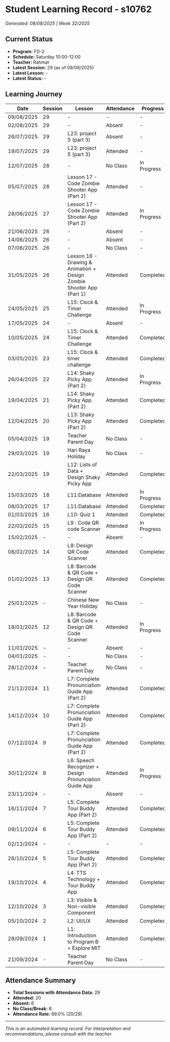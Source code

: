 # Student Learning Record - s10762
*Generated: 08/08/2025 | Week 32/2025*

## Current Status
- **Program:** FD-2
- **Schedule:** Saturday 10:00-12:00  
- **Teacher:** Rahmat
- **Latest Session:** 29 (as of 09/08/2025)
- **Latest Lesson:** -
- **Latest Status:** -

## Learning Journey
| Date | Session | Lesson | Attendance | Progress |
|------|---------|--------|------------|----------|
| 09/08/2025 | 29 | - | - | - |
| 02/08/2025 | 29 | - | Absent | - |
| 26/07/2025 | 29 | L23: project 5 (part 3) | Absent | - |
| 19/07/2025 | 29 | L23: project 5 (part 3) | Attended | - |
| 12/07/2025 | 28 | - | No Class | In Progress |
| 05/07/2025 | 28 | Lesson 17 - Code Zombie Shooter App (Part 2) | Attended | - |
| 28/06/2025 | 27 | Lesson 17 - Code Zombie Shooter App (Part 2) | Attended | In Progress |
| 21/06/2025 | 26 | - | Absent | - |
| 14/06/2025 | 26 | - | Absent | - |
| 07/06/2025 | 26 | - | No Class | - |
| 31/05/2025 | 26 | Lesson 16 - Drawing & Animation + Design Zombie Shooter App (Part 1) | Attended | Completed |
| 24/05/2025 | 25 | L15: Clock & Timer Challenge | Attended | In Progress |
| 17/05/2025 | 24 | - | Absent | - |
| 10/05/2025 | 24 | L15: Clock & Timer Challenge | Attended | Completed |
| 03/05/2025 | 23 | L15: Clock & timer challenge | Attended | Completed |
| 26/04/2025 | 22 | L14: Shaky Picky App (Part 2) | Attended | In Progress |
| 19/04/2025 | 21 | L14: Shaky Picky App (Part 2) | Attended | Completed |
| 12/04/2025 | 20 | L13: Shaky Picky App (Part 2) | Attended | Completed |
| 05/04/2025 | 19 | Teacher Parent Day | No Class | - |
| 29/03/2025 | 19 | Hari Raya Holiday | No Class | - |
| 22/03/2025 | 19 | L12: Lists of Data + Design Shaky Picky App | Attended | Completed |
| 15/03/2025 | 18 | L11:Database | Attended | In Progress |
| 08/03/2025 | 17 | L11:Database | Attended | Completed |
| 01/03/2025 | 16 | L10: Quiz 1 | Attended | Completed |
| 22/02/2025 | 15 | L9 : Code QR code Scanner | Attended | In Progress |
| 15/02/2025 | - | - | Absent | - |
| 08/02/2025 | 14 | L8: Design QR Code Scanner | Attended | Completed |
| 01/02/2025 | 13 | L8: Barcode & QR Code + Design QR Code Scanner | Attended | Completed |
| 25/01/2025 | - | Chinese New Year Holiday | No Class | - |
| 18/01/2025 | 12 | L8: Barcode & QR Code + Design QR Code Scanner | Attended | In Progress |
| 11/01/2025 | - | - | Absent | - |
| 04/01/2025 | - | - | No Class | - |
| 28/12/2024 | - | Teacher Parent Day | No Class | - |
| 21/12/2024 | 11 | L7: Complete Pronunciation Guide App (Part 2) | Attended | Completed |
| 14/12/2024 | 10 | L7: Complete Pronunciation Guide App (Part 2) | Attended | Completed |
| 07/12/2024 | 9 | L7: Complete Pronunciation Guide App (Part 2) | Attended | Completed |
| 30/11/2024 | 8 | L6: Speech Recognizer + Design Pronunciation Guide App | Attended | In Progress |
| 23/11/2024 | - | - | Absent | - |
| 16/11/2024 | 7 | L5: Complete Tour Buddy App (Part 2) | Attended | Completed |
| 09/11/2024 | 6 | L5: Complete Tour Buddy App (Part 2) | Attended | Completed |
| 02/11/2024 | - | - | - | - |
| 26/10/2024 | 5 | L5: Complete Tour Buddy App (Part 2) | Attended | Completed |
| 19/10/2024 | 4 | L4: TTS Technology + Tour Buddy App | Attended | Completed |
| 12/10/2024 | 3 | L3: Visible & Non-visible Component | Attended | Completed |
| 05/10/2024 | 2 | L2: UI/UX | Attended | Completed |
| 28/09/2024 | 1 | L1: Introduction to Program B + Explore MIT | Attended | Completed |
| 21/09/2024 | - | Teacher Parent Day | No Class | - |

## Attendance Summary
- **Total Sessions with Attendance Data:** 29
- **Attended:** 20
- **Absent:** 6
- **No Class/Break:** 8
- **Attendance Rate:** 69.0% (20/29)

---
*This is an automated learning record. For interpretation and recommendations, please consult with the teacher.*
